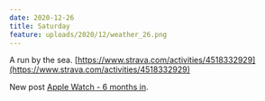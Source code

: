 ```yaml
---
date: 2020-12-26
title: Saturday
feature: uploads/2020/12/weather_26.png
---
```


A run by the sea. [https://www.strava.com/activities/4518332929](https://www.strava.com/activities/4518332929)

New post [Apple Watch - 6 months in](https://www.danvanwijk.com/apple-watch-6-months-in/).